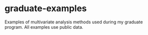 # graduate-examples
Examples of multivariate analysis methods used during my graduate program. All examples use public data.
